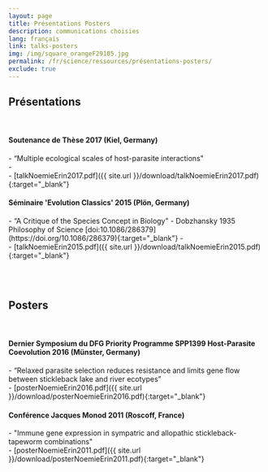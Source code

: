 ```yaml
---
layout: page
title: Présentations Posters
description: communications choisies
lang: français
link: talks-posters
img: /img/square_orangeF29105.jpg
permalink: /fr/science/ressources/présentations-posters/
exclude: true
---
```

<link rel="stylesheet" href="https://use.fontawesome.com/releases/v5.1.0/css/all.css" integrity="sha384-lKuwvrZot6UHsBSfcMvOkWwlCMgc0TaWr+30HWe3a4ltaBwTZhyTEggF5tJv8tbt" crossorigin="anonymous">

<h2>Présentations</h2>

<br>
<h4>Soutenance de Thèse 2017 (Kiel, Germany)</h4>
- “Multiple ecological scales of host-parasite interactions"<br>
- <br>
- <i class="fas fa-file-download"></i>
[talkNoemieErin2017.pdf]({{ site.url }}/download/talkNoemieErin2017.pdf){:target="_blank"}

<h4>Séminaire 'Evolution Classics' 2015 (Plön, Germany)</h4>
- “A Critique of the Species Concept in Biology"
- Dobzhansky 1935 Philosophy of Science [doi:10.1086/286379](https://doi.org/10.1086/286379){:target="_blank"}
- <br>
- <i class="fas fa-file-download"></i>
[talkNoemieErin2015.pdf]({{ site.url }}/download/talkNoemieErin2015.pdf){:target="_blank"}


<br><br>
<h2>Posters</h2>

<br>
<h4>Dernier Symposium du DFG Priority Programme SPP1399 Host-Parasite Coevolution 2016 (Münster, Germany)</h4>
- “Relaxed parasite selection reduces resistance and limits gene flow between stickleback lake and river ecotypes”<br>
- <i class="fas fa-file-download"></i>
[posterNoemieErin2016.pdf]({{ site.url }}/download/posterNoemieErin2016.pdf){:target="_blank"}

<h4>Conférence Jacques Monod 2011 (Roscoff, France)</h4>
- "Immune gene expression in sympatric and allopathic stickleback-tapeworm combinations"<br>
- <i class="fas fa-file-download"></i>
[posterNoemieErin2011.pdf]({{ site.url }}/download/posterNoemieErin2011.pdf){:target="_blank"}
